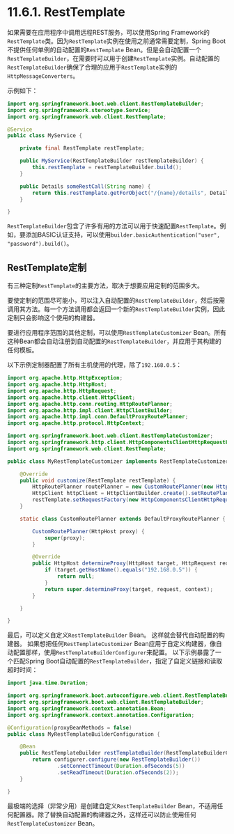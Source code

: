 # 11.6.1. RestTemplate

如果需要在应用程序中调用远程REST服务，可以使用Spring Framework的`RestTemplate`类。因为`RestTemplate`实例在使用之前通常需要定制，Spring Boot不提供任何单例的自动配置的`RestTemplate` Bean。但是会自动配置一个`RestTemplateBuilder`，在需要时可以用于创建`RestTemplate`实例。自动配置的`RestTemplateBuilder`确保了合理的应用于`RestTemplate`实例的`HttpMessageConverters`。

示例如下：

```java
import org.springframework.boot.web.client.RestTemplateBuilder;
import org.springframework.stereotype.Service;
import org.springframework.web.client.RestTemplate;

@Service
public class MyService {

    private final RestTemplate restTemplate;

    public MyService(RestTemplateBuilder restTemplateBuilder) {
        this.restTemplate = restTemplateBuilder.build();
    }

    public Details someRestCall(String name) {
        return this.restTemplate.getForObject("/{name}/details", Details.class, name);
    }

}
```

<univ-note type="tip">

`RestTemplateBuilder`包含了许多有用的方法可以用于快速配置`RestTemplate`。例如，要添加BASIC认证支持，可以使用`builder.basicAuthentication("user", "password").build()`。

</univ-note>

## RestTemplate定制

有三种定制`RestTemplate`的主要方法，取决于想要应用定制的范围多大。

要使定制的范围尽可能小，可以注入自动配置的`RestTemplateBuilder`，然后按需调用其方法。每一个方法调用都会返回一个新的`RestTemplateBuilder`实例，因此定制只会影响这个使用的构建器。

要进行应用程序范围的其他定制，可以使用`RestTemplateCustomizer` Bean。所有这种Bean都会自动注册到自动配置的`RestTemplateBuilder`，并应用于其构建的任何模板。

以下示例定制器配置了所有主机使用的代理，除了`192.168.0.5`：

```java
import org.apache.http.HttpException;
import org.apache.http.HttpHost;
import org.apache.http.HttpRequest;
import org.apache.http.client.HttpClient;
import org.apache.http.conn.routing.HttpRoutePlanner;
import org.apache.http.impl.client.HttpClientBuilder;
import org.apache.http.impl.conn.DefaultProxyRoutePlanner;
import org.apache.http.protocol.HttpContext;

import org.springframework.boot.web.client.RestTemplateCustomizer;
import org.springframework.http.client.HttpComponentsClientHttpRequestFactory;
import org.springframework.web.client.RestTemplate;

public class MyRestTemplateCustomizer implements RestTemplateCustomizer {

    @Override
    public void customize(RestTemplate restTemplate) {
        HttpRoutePlanner routePlanner = new CustomRoutePlanner(new HttpHost("proxy.example.com"));
        HttpClient httpClient = HttpClientBuilder.create().setRoutePlanner(routePlanner).build();
        restTemplate.setRequestFactory(new HttpComponentsClientHttpRequestFactory(httpClient));
    }

    static class CustomRoutePlanner extends DefaultProxyRoutePlanner {

        CustomRoutePlanner(HttpHost proxy) {
            super(proxy);
        }

        @Override
        public HttpHost determineProxy(HttpHost target, HttpRequest request, HttpContext context) throws HttpException {
            if (target.getHostName().equals("192.168.0.5")) {
                return null;
            }
            return super.determineProxy(target, request, context);
        }

    }

}
```

最后，可以定义自定义`RestTemplateBuilder` Bean。
这样就会替代自动配置的构建器。
如果想把任何`RestTemplateCustomizer` Bean应用于自定义构建器，像自动配置那样，使用`RestTemplateBuilderConfigurer`来配置。
以下示例暴露了一个匹配Spring Boot自动配置的`RestTemplateBuilder`，指定了自定义链接和读取超时时间：

```java
import java.time.Duration;

import org.springframework.boot.autoconfigure.web.client.RestTemplateBuilderConfigurer;
import org.springframework.boot.web.client.RestTemplateBuilder;
import org.springframework.context.annotation.Bean;
import org.springframework.context.annotation.Configuration;

@Configuration(proxyBeanMethods = false)
public class MyRestTemplateBuilderConfiguration {

    @Bean
    public RestTemplateBuilder restTemplateBuilder(RestTemplateBuilderConfigurer configurer) {
        return configurer.configure(new RestTemplateBuilder())
                .setConnectTimeout(Duration.ofSeconds(5))
                .setReadTimeout(Duration.ofSeconds(2));
    }

}
```

最极端的选择（非常少用）是创建自定义`RestTemplateBuilder` Bean，不适用任何配置器。除了替换自动配置的构建器之外，这样还可以防止使用任何`RestTemplateCustomizer` Bean。
